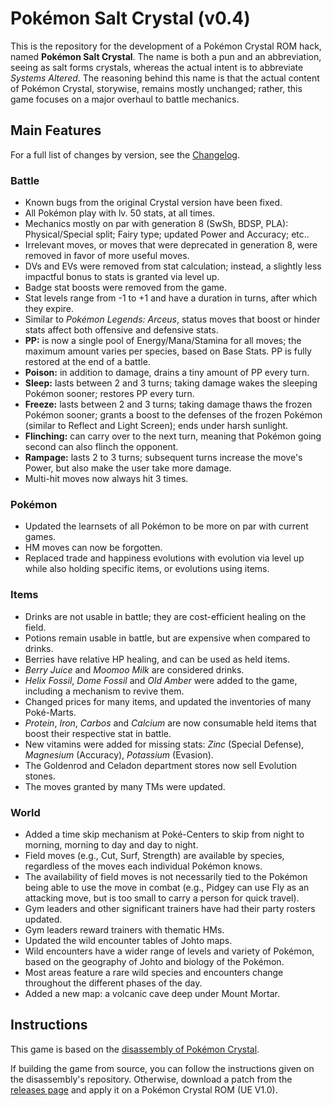 # Pokémon Salt Crystal (v0.4)

This is the repository for the development of a Pokémon Crystal ROM hack, named **Pokémon Salt Crystal**.
The name is both a pun and an abbreviation, seeing as salt forms crystals, whereas the actual intent is to abbreviate *Systems Altered*.
The reasoning behind this name is that the actual content of Pokémon Crystal, storywise, remains mostly unchanged; rather, this game focuses on a major overhaul to battle mechanics.

## Main Features

For a full list of changes by version, see the [Changelog](CHANGELOG.md).

### Battle

- Known bugs from the original Crystal version have been fixed.
- All Pokémon play with lv. 50 stats, at all times.
- Mechanics mostly on par with generation 8 (SwSh, BDSP, PLA): Physical/Special split; Fairy type; updated Power and Accuracy; etc..
- Irrelevant moves, or moves that were deprecated in generation 8, were removed in favor of more useful moves.
- DVs and EVs were removed from stat calculation; instead, a slightly less impactful bonus to stats is granted via level up.
- Badge stat boosts were removed from the game.
- Stat levels range from -1 to +1 and have a duration in turns, after which they expire.
- Similar to *Pokémon Legends: Arceus*, status moves that boost or hinder stats affect both offensive and defensive stats.
- **PP:** is now a single pool of Energy/Mana/Stamina for all moves; the maximum amount varies per species, based on Base Stats. PP is fully restored at the end of a battle.
- **Poison:** in addition to damage, drains a tiny amount of PP every turn.
- **Sleep:** lasts between 2 and 3 turns; taking damage wakes the sleeping Pokémon sooner; restores PP every turn.
- **Freeze:** lasts between 2 and 3 turns; taking damage thaws the frozen Pokémon sooner; grants a boost to the defenses of the frozen Pokémon (similar to Reflect and Light Screen); ends under harsh sunlight.
- **Flinching:** can carry over to the next turn, meaning that Pokémon going second can also flinch the opponent.
- **Rampage:** lasts 2 to 3 turns; subsequent turns increase the move's Power, but also make the user take more damage.
- Multi-hit moves now always hit 3 times.

### Pokémon

- Updated the learnsets of all Pokémon to be more on par with current games.
- HM moves can now be forgotten.
- Replaced trade and happiness evolutions with evolution via level up while also holding specific items, or evolutions using items.

### Items

- Drinks are not usable in battle; they are cost-efficient healing on the field.
- Potions remain usable in battle, but are expensive when compared to drinks.
- Berries have relative HP healing, and can be used as held items.
- *Berry Juice* and *Moomoo Milk* are considered drinks.
- *Helix Fossil*, *Dome Fossil* and *Old Amber* were added to the game, including a mechanism to revive them.
- Changed prices for many items, and updated the inventories of many Poké-Marts.
- *Protein*, *Iron*, *Carbos* and *Calcium* are now consumable held items that boost their respective stat in battle.
- New vitamins were added for missing stats: *Zinc* (Special Defense), *Magnesium* (Accuracy), *Potassium* (Evasion).
- The Goldenrod and Celadon department stores now sell Evolution stones.
- The moves granted by many TMs were updated.

### World

- Added a time skip mechanism at Poké-Centers to skip from night to morning, morning to day and day to night.
- Field moves (e.g., Cut, Surf, Strength) are available by species, regardless of the moves each individual Pokémon knows.
- The availability of field moves is not necessarily tied to the Pokémon being able to use the move in combat (e.g., Pidgey can use Fly as an attacking move, but is too small to carry a person for quick travel).
- Gym leaders and other significant trainers have had their party rosters updated.
- Gym leaders reward trainers with thematic HMs.
- Updated the wild encounter tables of Johto maps.
- Wild encounters have a wider range of levels and variety of Pokémon, based on the geography of Johto and biology of the Pokémon.
- Most areas feature a rare wild species and encounters change throughout the different phases of the day.
- Added a new map: a volcanic cave deep under Mount Mortar.

## Instructions

This game is based on the [disassembly of Pokémon Crystal](https://github.com/pret/pokecrystal).

If building the game from source, you can follow the instructions given on the disassembly's repository.
Otherwise, download a patch from the [releases page](https://github.com/oatspear/crystal50/releases) and apply it on a Pokémon Crystal ROM (UE V1.0).
